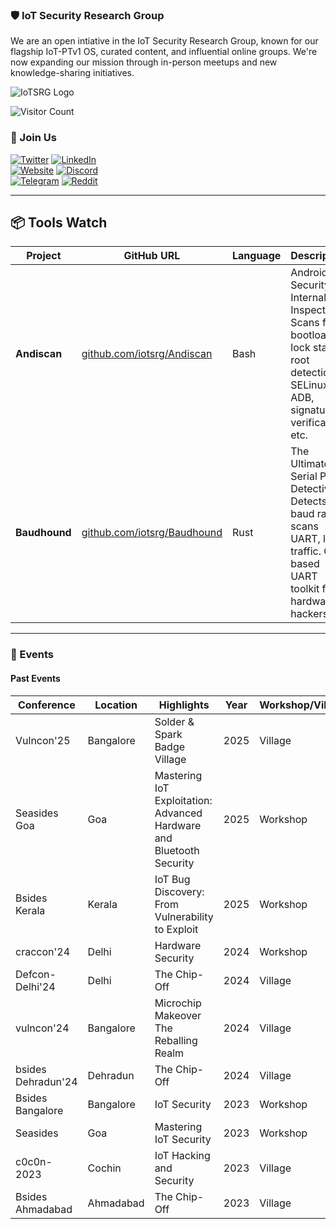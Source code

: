 
### 🛡️ IoT Security Research Group

We are an open intiative in the IoT Security Research Group, known for our flagship IoT-PTv1 OS, curated content, and influential online groups. We're now expanding our mission through in-person meetups and new knowledge-sharing initiatives.

![IoTSRG Logo](/iot/banner.png)

![Visitor Count](https://komarev.com/ghpvc/?username=iotsecurity1010&color=dc143c)

### 🤝 Join Us

[![Twitter](https://img.shields.io/badge/Twitter-1DA1F2?style=for-the-badge&logo=twitter&logoColor=white)](https://twitter.com/iotsrg1) [![LinkedIn](https://img.shields.io/badge/LinkedIn-0077B5?style=for-the-badge&logo=linkedin&logoColor=white)](https://www.linkedin.com/company/iotsrg)  
[![Website](https://img.shields.io/badge/website-000000?style=for-the-badge&logo=About.me&logoColor=white)](https://iotsecurity101.org/)  [![Discord](https://img.shields.io/badge/Discord-5865F2?style=for-the-badge&logo=discord&logoColor=white)](https://discord.gg/WRPePTBS2Q)  
[![Telegram](https://img.shields.io/badge/Telegram-2CA5E0?style=for-the-badge&logo=telegram&logoColor=white)](https://t.me/iotsrg)  [![Reddit](https://img.shields.io/badge/Reddit-FF4500?style=for-the-badge&logo=reddit&logoColor=white)](https://t.co/NPkAl8bPB3)  

---

## 📦 Tools Watch

| Project      | GitHub URL                                              | Language | Description                                                                 |
|--------------|----------------------------------------------------------|----------|-----------------------------------------------------------------------------|
| **Andiscan** | [github.com/iotsrg/Andiscan](https://github.com/iotsrg/Andiscan) | Bash     | Android Security Internals Inspector - Scans for bootloader lock status, root detection, SELinux, ADB, signature verification, etc. |
| **Baudhound**| [github.com/iotsrg/Baudhound](https://github.com/iotsrg/Baudhound) | Rust     | The Ultimate Serial Port Detective - Detects baud rates, scans UART, logs traffic. CLI-based UART toolkit for hardware hackers. |


---

### 📅 Events

#### Past Events
| Conference             | Location   | Highlights                              | Year | Workshop/Village                     |
|------------------------|------------|-----------------------------------------|------|--------------------------------------|
| Vulncon'25             | Bangalore  | Solder & Spark Badge Village            | 2025 | Village                              |
| Seasides Goa           | Goa        | Mastering IoT Exploitation: Advanced Hardware and Bluetooth Security | 2025 | Workshop |
| Bsides Kerala          | Kerala     | IoT Bug Discovery: From Vulnerability to Exploit  | 2025 | Workshop                            |
| craccon'24             | Delhi      | Hardware Security               | 2024 | Workshop                            |
| Defcon-Delhi'24        | Delhi      | The Chip-Off                     | 2024 | Village                             |
| vulncon'24             | Bangalore  | Microchip Makeover The Reballing Realm  | 2024 | Village                             |
| bsides Dehradun'24     | Dehradun   | The Chip-Off                     | 2024 | Village                             |
| Bsides Bangalore       | Bangalore  | IoT Security                    | 2023 | Workshop                            |
| Seasides               | Goa        | Mastering IoT Security          | 2023 | Workshop                            |
| c0c0n-2023             | Cochin     | IoT Hacking and Security         | 2023 | Village                             |
| Bsides Ahmadabad       | Ahmadabad  | The Chip-Off                     | 2023 | Village                             |


